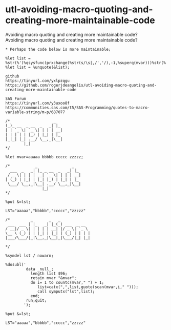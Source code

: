 # utl-avoiding-macro-quoting-and-creating-more-maintainable-code
Avoiding macro quoting and creating more maintainable code?  
    Avoiding macro quoting and creating more maintainable code?                                         
                                                                                                        
    * Perhaps the code below is more maintainable;                                                      
                                                                                                        
    %let list = %str(%')%qsysfunc(prxchange(%str(s/\s|,/','/),-1,%superq(mvar)))%str(%');               
    %let list = %unquote(&list);                                                                        
                                                                                                        
    github                                                                                              
    https://tinyurl.com/yxlpzqgu                                                                        
    https://github.com/rogerjdeangelis/utl-avoiding-macro-quoting-and-creating-more-maintainable-code   
                                                                                                        
    SAS Forum                                                                                           
    https://tinyurl.com/y3uxoo8f                                                                        
    https://communities.sas.com/t5/SAS-Programming/quotes-to-macro-variable-string/m-p/687077           
                                                                                                        
    /*                   _                                                                              
    (_)_ __  _ __  _   _| |_                                                                            
    | | `_ \| `_ \| | | | __|                                                                           
    | | | | | |_) | |_| | |_                                                                            
    |_|_| |_| .__/ \__,_|\__|                                                                           
            |_|                                                                                         
    */                                                                                                  
                                                                                                        
    %let mvar=aaaaa bbbbb ccccc zzzzz;                                                                  
                                                                                                        
    /*           _               _                                                                      
      ___  _   _| |_ _ __  _   _| |_                                                                    
     / _ \| | | | __| `_ \| | | | __|                                                                   
    | (_) | |_| | |_| |_) | |_| | |_                                                                    
     \___/ \__,_|\__| .__/ \__,_|\__|                                                                   
                    |_|                                                                                 
    */                                                                                                  
                                                                                                        
    %put &=lst;                                                                                         
                                                                                                        
    LST="aaaaa","bbbbb","ccccc","zzzzz"                                                                 
                                                                                                        
    /*         _       _   _                                                                            
     ___  ___ | |_   _| |_(_) ___  _ __                                                                 
    / __|/ _ \| | | | | __| |/ _ \| `_ \                                                                
    \__ \ (_) | | |_| | |_| | (_) | | | |                                                               
    |___/\___/|_|\__,_|\__|_|\___/|_| |_|                                                               
                                                                                                        
    */                                                                                                  
                                                                                                        
    %symdel lst / nowarn;                                                                               
                                                                                                        
    %dosubl('                                                                                           
             data _null_;                                                                               
               length list $96;                                                                         
               retain mvar "&mvar";                                                                     
               do i= 1 to countc(mvar," ") + 1;                                                         
                  list=catx(",",list,quote(scan(mvar,i," ")));                                          
                  call symputx("lst",list);                                                             
               end;                                                                                     
             run;quit;                                                                                  
            ');                                                                                         
                                                                                                        
    %put &=lst;                                                                                         
                                                                                                        
    LST="aaaaa","bbbbb","ccccc","zzzzz"                                                                 
                                                                                                        
                                                                                                        
